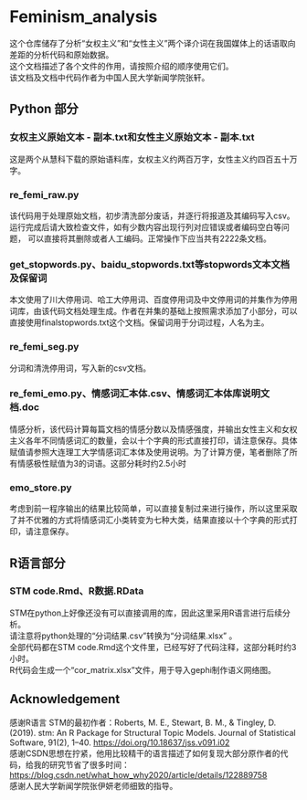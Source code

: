 # Feminism_analysis
这个仓库储存了分析“女权主义”和“女性主义”两个译介词在我国媒体上的话语取向差距的分析代码和原始数据。  
这个文档描述了各个文件的作用，请按照介绍的顺序使用它们。  
该文档及文档中代码作者为中国人民大学新闻学院张轩。  
## Python 部分  
### 女权主义原始文本 - 副本.txt和女性主义原始文本 - 副本.txt  
这是两个从慧科下载的原始语料库，女权主义约两百万字，女性主义约四百五十万字。  
### re_femi_raw.py  
该代码用于处理原始文档，初步清洗部分废话，并逐行将报道及其编码写入csv。运行完成后请大致检查文件，如有少数内容出现行列对应错误或者编码空白等问题， 可以直接将其删除或者人工编码。正常操作下应当共有2222条文档。  
### get_stopwords.py、baidu_stopwords.txt等stopwords文本文档及保留词
本文使用了川大停用词、哈工大停用词、百度停用词及中文停用词的并集作为停用词库，由该代码文档处理生成。作者在并集的基础上按照需求添加了小部分，可以直接使用finalstopwords.txt这个文档。保留词用于分词过程，人名为主。  
### re_femi_seg.py  
分词和清洗停用词，写入新的csv文档。
### re_femi_emo.py、情感词汇本体.csv、情感词汇本体库说明文档.doc    
情感分析，该代码计算每篇文档的情感分数以及情感强度，并输出女性主义和女权主义各年不同情感词汇的数量，会以十个字典的形式直接打印，请注意保存。具体赋值请参照大连理工大学情感词汇本体及使用说明。为了计算方便，笔者删除了所有情感极性赋值为3的词语。这部分耗时约2.5小时
### emo_store.py  
考虑到前一程序输出的结果比较简单，可以直接复制过来进行操作，所以这里采取了并不优雅的方式将情感词汇小类转变为七种大类，结果直接以十个字典的形式打印，请注意保存。  
## R语言部分
### STM code.Rmd、R数据.RData  
STM在python上好像还没有可以直接调用的库，因此这里采用R语言进行后续分析。  
请注意将python处理的“分词结果.csv”转换为“分词结果.xlsx” 。  
全部代码都在STM code.Rmd这个文件里，已经写好了代码注释，这部分耗时约3小时。   
R代码会生成一个“cor_matrix.xlsx”文件，用于导入gephi制作语义网络图。  
## Acknowledgement
感谢R语言 STM的最初作者：Roberts, M. E., Stewart, B. M., & Tingley, D. (2019). stm: An R Package for Structural Topic Models. Journal of Statistical Software, 91(2), 1–40. https://doi.org/10.18637/jss.v091.i02   
感谢CSDN思想在拧紧，他用比较精干的语言描述了如何复现大部分原作者的代码，给我的研究节省了很多时间：   
https://blog.csdn.net/what_how_why2020/article/details/122889758   
感谢人民大学新闻学院张伊妍老师细致的指导。  

